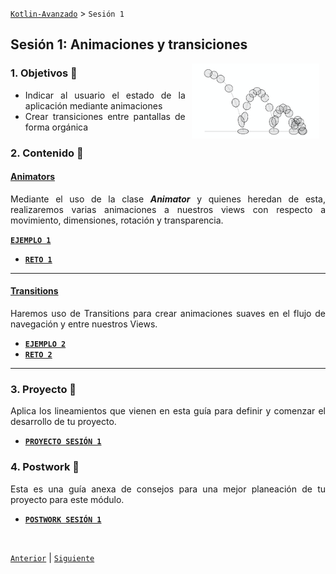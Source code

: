[`Kotlin-Avanzado`](../Readme.md) > `Sesión 1`

## Sesión 1: Animaciones y transiciones

<img src="images/bouncing-ball.png" align="right" height="120" hspace="10">

<div style="text-align: justify;">


### 1. Objetivos :dart: 

- Indicar al usuario el estado de la aplicación mediante animaciones
- Crear transiciones entre pantallas de forma orgánica

### 2. Contenido :blue_book:

 

#### <ins>Animators</ins>

Mediante el uso de la clase ___Animator___ y quienes heredan de esta, realizaremos varias animaciones a nuestros views con respecto a movimiento, dimensiones, rotación y transparencia.

[**`EJEMPLO 1`**](Ejemplo-01/Readme.md)

- [**`RETO 1`**](Reto-01/Readme.md)

  

---

 

#### <ins>Transitions</ins>

Haremos uso de Transitions para crear animaciones suaves en el flujo de navegación y entre nuestros Views.

- [**`EJEMPLO 2`**](Ejemplo-02/Readme.md)
- [**`RETO 2`**](Reto-02/Readme.md)

 

---

### 3. Proyecto :hammer:

Aplica los lineamientos que vienen en esta guía para definir y comenzar el desarrollo de tu proyecto.

- [**`PROYECTO SESIÓN 1`**](Proyecto/Readme.md)

### 4. Postwork :memo:

Esta es una guía anexa de consejos para una mejor planeación de tu proyecto para este módulo.

- [**`POSTWORK SESIÓN 1`**](Postwork/Readme.md)

<br/>

[`Anterior`](../Readme.md) | [`Siguiente`](../Sesion-02/Readme.md)      

</div>


